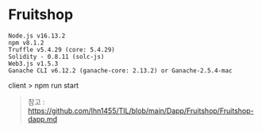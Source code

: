 # Fruitshop
```
Node.js v16.13.2 
npm v8.1.2 
Truffle v5.4.29 (core: 5.4.29)
Solidity - 0.8.11 (solc-js)
Web3.js v1.5.3
Ganache CLI v6.12.2 (ganache-core: 2.13.2) or Ganache-2.5.4-mac
```

client > npm run start

> 참고 : https://github.com/lhn1455/TIL/blob/main/Dapp/Fruitshop/Fruitshop-dapp.md
